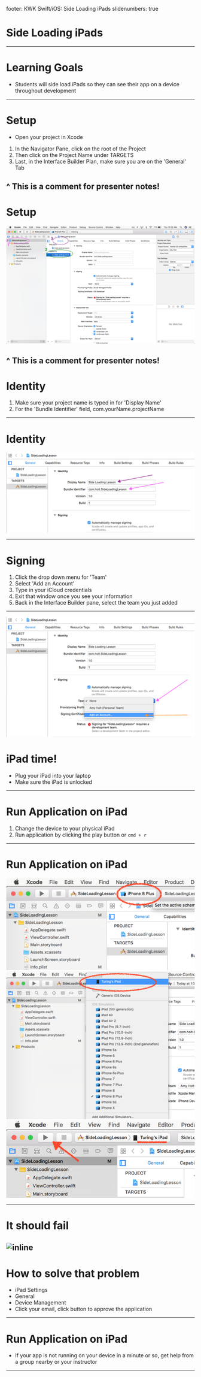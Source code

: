 footer: KWK Swift/iOS: Side Loading iPads
slidenumbers: true

# Side Loading iPads

---

# Learning Goals

* Students will side load iPads so they can see their app on a device throughout development

---

# Setup

* Open your project in Xcode
1. In the Navigator Pane, click on the root of the Project
2. Then click on the Project Name under TARGETS
3. Last, in the Interface Builder Plan, make sure you are on the 'General' Tab

^ This is a comment for presenter notes!
---

# Setup

![inline](slide_images/side_loading_xcode_setup.png)

^ This is a comment for presenter notes!
---

# Identity

1. Make sure your project name is typed in for 'Display Name'
2. For the 'Bundle Identifier' field, com.yourName.projectName


---

# Identity

![inline](slide_images/side_loading_xcode_identity.png)

---

# Signing

1. Click the drop down menu for 'Team'
2. Select 'Add an Account'
3. Type in your iCloud credentials
4. Exit that window once you see your information
5. Back in the Interface Builder pane, select the team you just added

---

![inline](slide_images/side_loading_xcode_signing.png)


# iPad time!

* Plug your iPad into your laptop
* Make sure the iPad is unlocked

---

# Run Application on iPad

1. Change the device to your physical iPad
2. Run application by clicking the play button or `cmd + r`

---

# Run Application on iPad

![inline](slide_images/side_loading_xcode_change_device.png)
![inline](slide_images/side_loading_xcode_select_device.png)
![inline](slide_images/side_loading_xcode_run_app.png)

---

# It should fail

![inline](slide_images/side_loading_ipad_untrusted_dev.png)
---

# How to solve that problem

* iPad Settings
* General
* Device Management
* Click your email, click button to approve the application
---

# Run Application on iPad

* If your app is not running on your device in a minute or so, get help from a group nearby or your instructor

---
